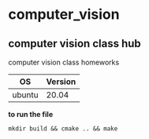 # computer_vision
computer vision class hub
----------
computer vision class homeworks

|OS|Version|
|---|---|
|ubuntu|20.04|




**to run the file**
```
mkdir build && cmake .. && make
```
